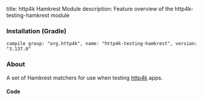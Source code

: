 title: http4k Hamkrest Module
description: Feature overview of the http4k-testing-hamkrest module

### Installation (Gradle)
```compile group: "org.http4k", name: "http4k-testing-hamkrest", version: "3.137.0"```

### About

A set of Hamkrest matchers for use when testing [http4k] apps.

#### Code [<img class="octocat"/>](https://github.com/http4k/http4k/blob/master/src/docs/guide/modules/hamkrest/example.kt)

<script src="https://gist-it.appspot.com/https://github.com/http4k/http4k/blob/master/src/docs/guide/modules/hamkrest/example.kt"></script>

[http4k]: https://http4k.org
